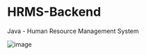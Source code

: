 # HRMS-Backend
Java - Human Resource Management System

![image](https://user-images.githubusercontent.com/57131407/138054208-278d450c-1ccd-4f1f-bff1-6b93c2227a1a.png)
